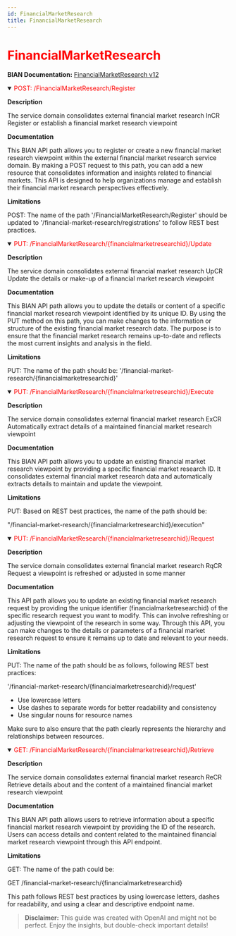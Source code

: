 ```yaml
---
id: FinancialMarketResearch
title: FinancialMarketResearch
---
```


<h1 style='color:red;'>FinancialMarketResearch</h1>

**BIAN Documentation:** [FinancialMarketResearch v12](https://app.swaggerhub.com/apis/BIAN-3/FinancialMarketResearch/12.0.0)

<details open>
  <summary><span style='color:red;'>POST: /FinancialMarketResearch/Register</span></summary>

  **Description**

  The service domain consolidates external financial market research InCR Register or establish a financial market research viewpoint

  **Documentation**

  This BIAN API path allows you to register or create a new financial market research viewpoint within the external financial market research service domain. By making a POST request to this path, you can add a new resource that consolidates information and insights related to financial markets. This API is designed to help organizations manage and establish their financial market research perspectives effectively.

  **Limitations**

  POST: The name of the path '/FinancialMarketResearch/Register' should be updated to '/financial-market-research/registrations' to follow REST best practices.

</details>

<details open>
  <summary><span style='color:red;'>PUT: /FinancialMarketResearch/{financialmarketresearchid}/Update</span></summary>

  **Description**

  The service domain consolidates external financial market research UpCR Update the details or make-up of a financial market research viewpoint

  **Documentation**

  This BIAN API path allows you to update the details or content of a specific financial market research viewpoint identified by its unique ID. By using the PUT method on this path, you can make changes to the information or structure of the existing financial market research data. The purpose is to ensure that the financial market research remains up-to-date and reflects the most current insights and analysis in the field.

  **Limitations**

  PUT: The name of the path should be: '/financial-market-research/{financialmarketresearchid}'

</details>

<details open>
  <summary><span style='color:red;'>PUT: /FinancialMarketResearch/{financialmarketresearchid}/Execute</span></summary>

  **Description**

  The service domain consolidates external financial market research ExCR Automatically extract details of a maintained financial market research viewpoint

  **Documentation**

  This BIAN API path allows you to update an existing financial market research viewpoint by providing a specific financial market research ID. It consolidates external financial market research data and automatically extracts details to maintain and update the viewpoint.

  **Limitations**

  PUT: Based on REST best practices, the name of the path should be:

"/financial-market-research/{financialmarketresearchid}/execution"

</details>

<details open>
  <summary><span style='color:red;'>PUT: /FinancialMarketResearch/{financialmarketresearchid}/Request</span></summary>

  **Description**

  The service domain consolidates external financial market research RqCR Request a viewpoint is refreshed or adjusted in some manner

  **Documentation**

  This API path allows you to update an existing financial market research request by providing the unique identifier (financialmarketresearchid) of the specific research request you want to modify. This can involve refreshing or adjusting the viewpoint of the research in some way. Through this API, you can make changes to the details or parameters of a financial market research request to ensure it remains up to date and relevant to your needs.

  **Limitations**

  PUT: The name of the path should be as follows, following REST best practices:

'/financial-market-research/{financialmarketresearchid}/request'

- Use lowercase letters
- Use dashes to separate words for better readability and consistency
- Use singular nouns for resource names

Make sure to also ensure that the path clearly represents the hierarchy and relationships between resources.

</details>

<details open>
  <summary><span style='color:red;'>GET: /FinancialMarketResearch/{financialmarketresearchid}/Retrieve</span></summary>

  **Description**

  The service domain consolidates external financial market research ReCR Retrieve details about and the content of a maintained financial market research viewpoint

  **Documentation**

  This BIAN API path allows users to retrieve information about a specific financial market research viewpoint by providing the ID of the research. Users can access details and content related to the maintained financial market research viewpoint through this API endpoint.

  **Limitations**

  GET: The name of the path could be:

GET /financial-market-research/{financialmarketresearchid}

This path follows REST best practices by using lowercase letters, dashes for readability, and using a clear and descriptive endpoint name.

</details>

> **Disclaimer:** This guide was created with OpenAI and might not be perfect. Enjoy the insights, but double-check important details!
